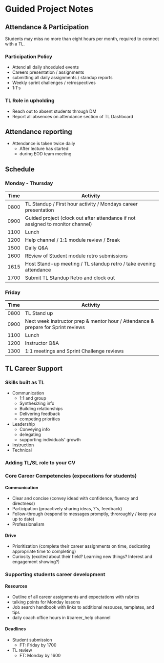 # Guided Project Notes

## Attendance & Participation

Students may miss no more than eight hours per month, required to connect with a TL.

### Participation Policy

- Attend all daily shceduled events
- Careers presentation / assignments
- submitting all daily assignments / standup reports
- Weekly sprint challenges / retrospectives
- 1:1's

### TL Role in upholding

- Reach out to absent students through DM
- Report all absences on attendance section of TL Dashboard

## Attendance reporting

- Attendance is taken twice daily
  - After lecture has started
  - during EOD team meeting

## Schedule

### Monday - Thursday

| Time | Activity                                                                       |
| ---- | ------------------------------------------------------------------------------ |
| 0800 | TL Standup / First hour activity / Mondays career presentation                 |
| 0900 | Guided project (clock out after attendance if not assigned to monitor channel) |
| 1100 | Lunch                                                                          |
| 1200 | Help channel / 1:1 module review / Break                                       |
| 1500 | Daily Q&A                                                                      |
| 1600 | REview of Student module retro submissions                                     |
| 1615 | Host Stand-up meeting / TL standup retro / take evening attendance             |
| 1700 | Submit TL Standup Retro and clock out                                          |

### Friday

| Time | Activity                                                                          |
| ---- | --------------------------------------------------------------------------------- |
| 0800 | TL Stand up                                                                       |
| 0900 | Next week instructor prep & mentor hour / Attendance & prepare for Sprint reviews |
| 1100 | Lunch                                                                             |
| 1200 | Instructor Q&A                                                                    |
| 1300 | 1:1 meetings and Sprint Challenge reviews                                         |
## TL Career Support

### Skills built as TL
- Communication
  - 1:1 and group
  - Synthesizing info
  - Building relationships
  - Delivering feedback
  - competing priorities
- Leadership
  - Conveying info
  - delegating
  - supporting individuals' growth
- Instruction
- Technical

### Adding TL/SL role to your CV


### Core Career Competencies (expecations for students)

#### Communication
- Clear and concise (convey idead with confidence, fluency and directness)
- Participation (proactively sharing ideas, ?'s, feedback)
- Follow-through (respond to messages promptly, throroughly / keep you up to date)
- Professionalism

#### Drive
- Prioritization (complete their career assignments on time, dedicating appropriate time to completing)
- Curiosity (excited about their field? Learning new things?  Interest and engagement showing?)

### Supporting students career development

#### Resources
- Outline of all career assignments and expectations with rubrics
- talking points for Monday lessons
- Job search handbook with links to additional resouces, templates, and tips
- daily coach office hours in #career_help channel

#### Deadlines
- Student submission
  - FT: Friday by 1700
- TL review
  - FT: Monday by 1600